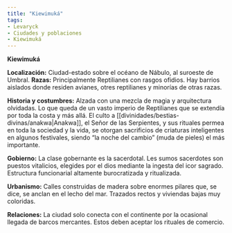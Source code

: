 ```yaml
---
title: "Kiewimuká"
tags:
- Levaryck
- Ciudades y poblaciones
- Kiewimuká
---
```


**Kiewimuká**

**Localización:** Ciudad-estado sobre el océano de Nábulo, al suroeste de Umbral. **Razas:** Principalmente Reptilianes con rasgos ofidios. Hay barrios aislados donde residen avianes, otres reptilianes y minorías de otras razas.

**Historia y costumbres:** Alzada con una mezcla de magia y arquitectura olvidadas. Lo que queda de un vasto imperio de Reptilianes que se extendía por toda la costa y más allá. El culto a [[divinidades/bestias-divinas/anakwa|Anakwa]], el Señor de las Serpientes, y sus rituales permea en toda la sociedad y la vida, se otorgan sacrificios de criaturas inteligentes en algunos festivales, siendo “la noche del cambio” (muda de pieles) el más importante.

**Gobierno:** La clase gobernante es la sacerdotal. Les sumos sacerdotes son puestos vitalicios, elegides por el dios mediante la ingesta del icor sagrado. Estructura funcionarial altamente burocratizada y ritualizada.

**Urbanismo:** Calles construidas de madera sobre enormes pilares que, se dice, se anclan en el lecho del mar. Trazados rectos y viviendas bajas muy coloridas.

**Relaciones:** La ciudad solo conecta con el continente por la ocasional llegada de barcos mercantes. Estos deben aceptar los rituales de comercio.